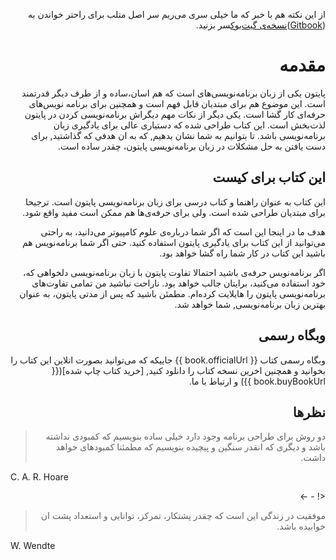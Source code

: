 <div dir=rtl>

از این نکته هم با خبر که ما خیلی سری می‌ریم سر اصل متلب برای راحتر خواندن به ([Gitbook](https://www.gitbook.com/read/book/elyas/a-byte-of-python-parsi))[نسخه‌ی گیت‌بوک](https://www.gitbook.com/read/book/elyas/a-byte-of-python-parsi)سر بزنید.


# مقدمه

پایتون یکی از زبان برنامه‌نویسی‌های است که هم اسان‌،ساده و از طرف دیگر قدرتمند است. این موضوع هم برای مبتدیان قابل فهم است و همچنین برای برنامه نویس‌های حرفه‌ای کار گشا است. یکی دیگر از نکات مهم دیگراش برنامه‌نویسی کردن در پایتون لذت‌بخش است. این کتاب طراحی شده که دستیاری عالی برای یادگیری زبان برنامه‌نویسی  باشد. تا بتوانیم به شما نشان بدهیم,  که به ان هدفی که گذاشتید, برای دست یافتن به حل مشکلات در زبان برنامه‌نویسی پایتون، چقدر ساده است.

## این کتاب برای کیست

این کتاب به عنوان راهنما و کتاب درسی برای زبان‌ برنامه‌نویسی پایتون است. ترجیحا برای مبتدیان طراحی شده است. ولی برای حرفه‌ی‌ها هم ممکن است مفید واقع شود.

هدف ما در اینجا این است که اگر شما درباره‌ی علوم کامپیوتر می‌دانید، به راحتی می‌توانید از این کتاب برای یادگیری پایتون استفاده کنید. حتی اگر شما برنامه‌نویس هم باشید این کتاب در کار شما راه گشا خواهد بود.

اگر برنامه‌نویس حرفه‌ی باشید احتمالا تفاوت پایتون با زبان برنامه‌نویسی دلخواهی که، خود استفاده می‌کنید، برایتان جالب خواهد بود. ناراحت نباشید من تمامی تفاوت‌های برنامه‌نویسی پایتون را هایلایت کرده‌ام. مطمئن باشید که پس از مدتی پایتون، به عنوان بهترین زبان برنامه‌نویسی, شما خواهد شد.



## وبگاه رسمی

وبگاه رسمی کتاب  {{ book.officialUrl }} جاییکه که می‌توانید بصورت انلاین این کتاب را بخوانید و همچنین اخرین نسخه کتاب را دانلود کنید, [خرید کتاب چاپ شده]({{ book.buyBookUrl }}) و ارتباط با ما.

## نظرها 

> دو روش برای طراحی برنامه وجود دارد خیلی ساده بنویسیم که کمبودی نداشته باشد و دیگری که انقدر سنگین و پیچیده بنویسیم که مطمئنا کمبودهای خواهد داشت.
<div dir=ltr>
C. A. R. Hoare
 <div dir=rtl>

<! - ->

> موفقیت در زندگی این است که چقدر پشتکار، تمرکز، توانایی و استعداد پشت ان خوابیده باشد.
<div dir=ltr>

W. Wendte
<div dir=rtl>

